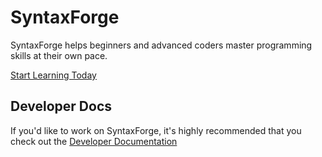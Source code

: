 # SyntaxForge

SyntaxForge helps beginners and advanced coders master programming skills at their own pace.

[Start Learning Today](https://syntaxforge.dev)

## Developer Docs

If you'd like to work on SyntaxForge, it's highly recommended that you check out the [Developer Documentation](https://docs.syntaxforge.dev)
